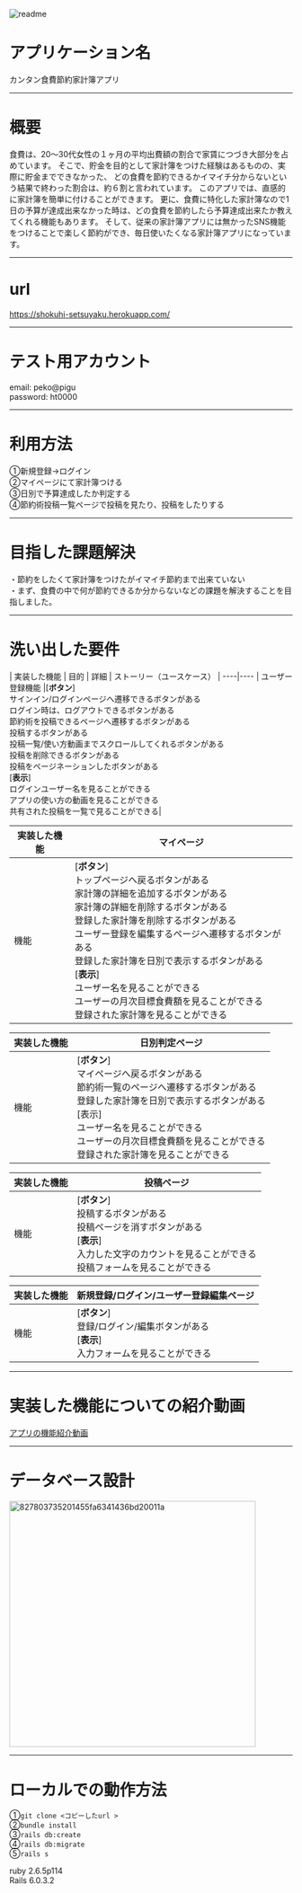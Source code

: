 ![readme](https://user-images.githubusercontent.com/68362725/91681205-9f5d6880-eb88-11ea-8ea3-f0d763c71195.png)
# アプリケーション名
 カンタン食費節約家計簿アプリ


***
# 概要
 食費は、20〜30代女性の１ヶ月の平均出費額の割合で家賃につづき大部分を占めています。
 そこで、貯金を目的として家計簿をつけた経験はあるものの、実際に貯金までできなかった、
 どの食費を節約できるかイマイチ分からないという結果で終わった割合は、約６割と言われています。
 このアプリでは、直感的に家計簿を簡単に付けることができます。
 更に、食費に特化した家計簿なので1日の予算が達成出来なかった時は、どの食費を節約したら予算達成出来たか教えてくれる機能もあります。
 そして、従来の家計簿アプリには無かったSNS機能をつけることで楽しく節約ができ、毎日使いたくなる家計簿アプリになっています。

***
# url<br>
https://shokuhi-setsuyaku.herokuapp.com/

***
# テスト用アカウント<br>
 email: peko@pigu<br>
 password: ht0000<br>

***
# 利用方法<br>
 ①新規登録→ログイン<br>
 ②マイページにて家計簿つける<br>
 ③日別で予算達成したか判定する<br>
 ④節約術投稿一覧ページで投稿を見たり、投稿をしたりする

***
# 目指した課題解決
・節約をしたくて家計簿をつけたがイマイチ節約まで出来ていない<br>
・まず、食費の中で何が節約できるか分からないなどの課題を解決することを目指しました。

***
# 洗い出した要件
 | 実装した機能 | 目的 | 詳細 | ストーリー（ユースケース） |
----|---- 
| ユーザー登録機能 |[**ボタン**]<br>サインイン/ログインページへ遷移できるボタンがある<br>ログイン時は、ログアウトできるボタンがある<br>節約術を投稿できるページへ遷移するボタンがある<br>投稿するボタンがある<br>投稿一覧/使い方動画までスクロールしてくれるボタンがある<br>投稿を削除できるボタンがある<br>投稿をページネーションしたボタンがある<br>[**表示**]<br>ログインユーザー名を見ることができる<br>アプリの使い方の動画を見ることができる<br>共有された投稿を一覧で見ることができる|

 | 実装した機能 | マイページ |
----|---- 
| 機能 |[**ボタン**]<br>トップページへ戻るボタンがある<br>家計簿の詳細を追加するボタンがある<br>家計簿の詳細を削除するボタンがある<br>登録した家計簿を削除するボタンがある<br>ユーザー登録を編集するページへ遷移するボタンがある<br>登録した家計簿を日別で表示するボタンがある<br>[**表示**]<br>ユーザー名を見ることができる<br>ユーザーの月次目標食費額を見ることができる<br>登録された家計簿を見ることができる|

| 実装した機能 | 日別判定ページ |
----|---- 
| 機能 |[**ボタン**]<br>マイページへ戻るボタンがある<br>節約術一覧のページへ遷移するボタンがある<br>登録した家計簿を日別で表示するボタンがある<br>[表示]<br>ユーザー名を見ることができる<br>ユーザーの月次目標食費額を見ることができる<br>登録された家計簿を見ることができる|

| 実装した機能 | 投稿ページ |
----|---- 
| 機能 |[**ボタン**]<br>投稿するボタンがある<br>投稿ページを消すボタンがある<br>[**表示**]<br>入力した文字のカウントを見ることができる<br>投稿フォームを見ることができる|

| 実装した機能 | 新規登録/ログイン/ユーザー登録編集ページ |
----|---- 
| 機能 |[**ボタン**]<br>登録/ログイン/編集ボタンがある<br>[**表示**]<br>入力フォームを見ることができる|

***
# 実装した機能についての紹介動画
[アプリの機能紹介動画](https://youtu.be/NYTx00hOMuQ)

***
# データベース設計<br>
<img width="438" alt="827803735201455fa6341436bd20011a" src="https://user-images.githubusercontent.com/68362725/91797287-23812000-ec5d-11ea-9a86-a674219ee80b.png">

***
# ローカルでの動作方法<br>
①`git clone <コピーしたurl >`<br>
②`bundle install`<br>
③`rails db:create`<br>
④`rails db:migrate`<br>
⑤`rails s`<br>

ruby 2.6.5p114 <br>
Rails 6.0.3.2
